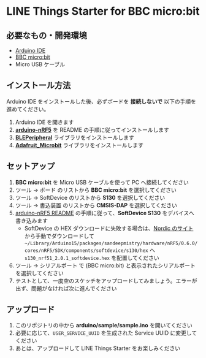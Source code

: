 # LINE Things Starter for BBC micro:bit

## 必要なもの・開発環境
* [Arduino IDE](https://www.arduino.cc/en/Main/Software)
* [BBC micro:bit](https://microbit.org/ja/)
* Micro USB ケーブル

## インストール方法
Arduino IDE をインストールした後、必ずボードを **接続しないで** 以下の手順を進めてください。

1. Arduino IDE を開きます
2. **[arduino-nRF5](https://github.com/sandeepmistry/arduino-nRF5)** を README の手順に従ってインストールします
3. **[BLEPeripheral](https://github.com/sandeepmistry/arduino-BLEPeripheral)** ライブラリをインストールします
3. **[Adafruit_Microbit](https://github.com/adafruit/Adafruit_Microbit)** ライブラリをインストールします

## セットアップ
1. **BBC micro:bit** を Micro USB ケーブルを使って PC へ接続してください
2. ツール -> ボード のリストから **BBC micro:bit** を選択してください
3. ツール -> SoftDevice のリストから **S130** を選択してください
4. ツール -> 書込装置 のリストから **CMSIS-DAP** を選択してください
5. [arduino-nRF5 README](https://github.com/sandeepmistry/arduino-nRF5#selecting-a-softdevice) の手順に従って、**SoftDevice S130** をデバイスへ書き込みます
    - SoftDevice の HEX ダウンロードに失敗する場合は、[Nordic のサイト](https://www.nordicsemi.com/Software-and-Tools/Software/S130/Download) から手動でダウンロードして `~/Library/Arduino15/packages/sandeepmistry/hardware/nRF5/0.6.0/cores/nRF5/SDK/components/softdevice/s130/hex` へ `s130_nrf51_2.0.1_softdevice.hex` を配置してください
6. ツール -> シリアルポート で (BBC micro:bit) と表示されたシリアルポートを選択してください
7. テストとして、一度空のスケッチをアップロードしてみましょう。エラーが出ず、問題がなければ次に進んでください

## アップロード
1. このリポジトリの中から **arduino/sample/sample.ino** を開いてください
2. 必要に応じて、`USER_SERVICE_UUID` を生成された Service UUID に変更してください
3. あとは、アップロードして LINE Things Starter をお楽しみください
